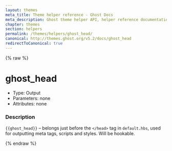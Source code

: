 ```yaml
---
layout: themes
meta_title: Theme helper reference - Ghost Docs
meta_description: Ghost theme helper API, helper reference documentation
chapter: themes
section: helpers
permalink: /themes/helpers/ghost_head/
canonical: http://themes.ghost.org/v5.2/docs/ghost_head
redirectToCanonical: true
---
```


{% raw %}

# ghost_head

 * Type: Output
 * Parameters: none
 * Attributes: none

<!--
 * Origin: Ghost
 * Required: Yes
 * Context: All
 -->

### Description

`{{ghost_head}}` – belongs just before the `</head>` tag in <code class="path">default.hbs</code>, used for outputting meta tags, scripts and styles. Will be hookable.

{% endraw %}